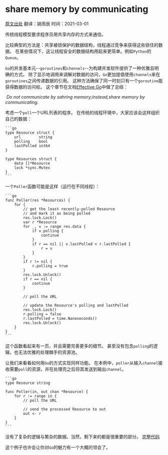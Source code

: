 # share memory by communicating

[原文出处](https://blog.golang.org/codelab-share)
翻译：姚雨辰
时间：2021-03-01


传统线程模型要求程序员用共享内存的方式来通信。

比较典型的方法是：共享被锁保护的数据结构，线程通过竞争来获得这些锁住的数据。
在某些情况下，这让线程安全的数据结构用起来更简单。例如`Python`的`Queue`。

`Go`的并发基本元--`goroutines`和`chennels`--为构建并发软件提供了一种优雅且明确的方式。
除了显示地调用来调解对数据的访问，`Go`更加提倡使用`channels`来在`goroutines`之间传递数据的引用。
这种方法确保了同一时刻只有一个`goroutine`能获得数据的访问权。
这个章节在文档[Effective Go]()中做了总结：

​	*Do not communicate by sahring memory;instead,share memory by communicating.*


考虑一个`poll`一个URL列表的程序。
在传统的线程环境中，大家应该会这样组织自己的数据：

    ```go
    type Resource struct {
        url        string
        polling    bool
        lastPolled int64
    }

    type Resources struct {
        data []*Resource
        lock *sync.Mutex
    }    
    ```

一个`Poller`函数可能是这样（运行在不同线程）：

    ```go
    func Poller(res *Resources) {
        for {
            // get the least recently-polled Resource
            // and mark it as being polled
            res.lock.Lock()
            var r *Resource
            for _, v := range res.data {
                if v.polling {
                    continue
                }
                if r == nil || v.lastPolled < r.lastPolled {
                    r = v
                }
            }
            if r != nil {
                r.polling = true
            }
            res.lock.Unlock()
            if r == nil {
                continue
            }

            // poll the URL

            // update the Resource's polling and lastPolled
            res.lock.Lock()
            r.polling = false
            r.lastPolled = time.Nanoseconds()
            res.lock.Unlock()
        }
    }
    ```

这个函数看起来有一页，并且需要完善更多的细节。
甚至没有包含`polling`的逻辑，也无法优雅的处理棘手的资源池。


让我们来看看如何用`Go`的方式实现同样功能。
在本例中，`poller`从输入`channel`接收需要`poll`的资源，并在处理完之后将其发送到输出`channel`。

    ```go
    type Resource string

    func Poller(in, out chan *Resource) {
        for r := range in {
            // poll the URL

            // send the processed Resource to out
            out <- r
        }
    }
    ```

没有了复杂的逻辑与繁杂的数据。当然，剩下来的都是很重要的部分。
[完整代码](https://golang.org/doc/codewalk/sharemem/)

这个例子也许会让你对`Go`的魅力有一个大概的领会了。